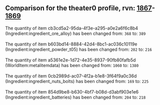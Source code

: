 ## Comparison for the theater0 profile, rvn: [1867](https://github.com/PRO100KatYT/FortniteProfileRevisions/tree/main/profiles/theater0/1867%20theater0.json)-[1869](https://github.com/PRO100KatYT/FortniteProfileRevisions/tree/main/profiles/theater0/1869%20theater0.json)

The quantity of item cb3cd5a2-95da-4f3e-a295-a0e2a6f6c8b4 (Ingredient:ingredient_ore_alloy) has been changed from: `368` to: `389`
<br><br>
The quantity of item b603bd14-8884-42d4-8bc1-ac036c10119e (Ingredient:ingredient_powder_t05) has been changed from: `202` to: `216`
<br><br>
The quantity of item a5361e2e-1d72-4e35-8937-90fb80fafb5d (WorldItem:metalitemdata) has been changed from: `1060` to: `1380`
<br><br>
The quantity of item 0cb2989d-ac07-4f2a-b1e8-3f64f9a0c36d (Ingredient:ingredient_nuts_bolts) has been changed from: `169` to: `225`
<br><br>
The quantity of item 854d9be8-b630-4bf7-b08d-d3abf903e1e6 (Ingredient:ingredient_batteries) has been changed from: `204` to: `218`
<br><br>
